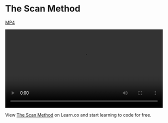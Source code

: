 

# The Scan Method
[MP4](http://flatiron-videos.s3.amazonaws.com/Ruby%20Tips/The%20Scan%20Method.mp4)

<video controls width="100%">
  <source src="http://flatiron-videos.s3.amazonaws.com/Ruby%20Tips/The%20Scan%20Method.mp4" type="video/mp4" >
    Your browser does not support the video tag. We recommend using Chrome
</video>

<p data-visibility='hidden'>View <a href='https://learn.co/lessons/the_scan_method' title='The Scan Method'>The Scan Method</a> on Learn.co and start learning to code for free.</p>
